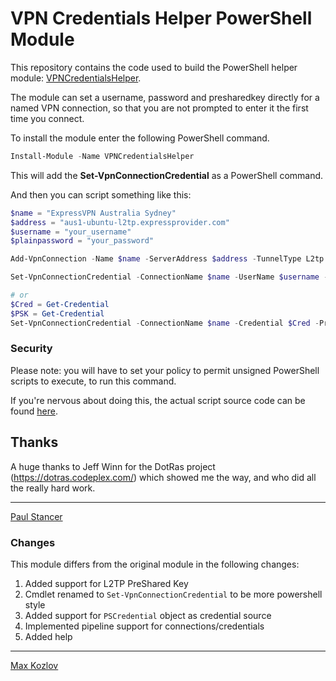 # VPN Credentials Helper PowerShell Module
This repository contains the code used to build the PowerShell helper module: [VPNCredentialsHelper](https://www.powershellgallery.com/packages/VPNCredentialsHelper).

The module can set a username, password and presharedkey directly for a named VPN connection, so that you are not prompted to enter it the first time you connect.

To install the module enter the following PowerShell command.

 ```PowerShell
Install-Module -Name VPNCredentialsHelper
 ```

This will add the **Set-VpnConnectionCredential** as a PowerShell command.

And then you can script something like this:

 ```PowerShell
$name = "ExpressVPN Australia Sydney"
$address = "aus1-ubuntu-l2tp.expressprovider.com"
$username = "your_username"
$plainpassword = "your_password"
 
Add-VpnConnection -Name $name -ServerAddress $address -TunnelType L2tp -EncryptionLevel Required -AuthenticationMethod MSChapv2 -L2tpPsk "12345678" -Force:$true -RememberCredential:$true -SplitTunneling:$false 
 
Set-VpnConnectionCredential -ConnectionName $name -UserName $username -Password $plainpassword -Domain ''

# or
$Cred = Get-Credential
$PSK = Get-Credential
Set-VpnConnectionCredential -ConnectionName $name -Credential $Cred -PreSharedKey $PSK
 ```
### Security
Please note: you will have to set your policy to permit unsigned PowerShell scripts to execute, to run this command.

If you're nervous about doing this, the actual script source code can be found [here](https://www.powershellgallery.com/packages/VPNCredentialsHelper/1.1/Content/VPNCredentialsHelper.psm1).

## Thanks
A huge thanks to Jeff Winn for the DotRas project (https://dotras.codeplex.com/) which showed me the way, and who did all the really hard work.
___
[Paul Stancer](https://github.com/paulstancer)

### Changes
This module differs from the original module in the following changes:
 1. Added support for L2TP PreShared Key
 2. Cmdlet renamed to `Set-VpnConnectionCredential` to be more powershell style
 3. Added support for `PSCredential` object as credential source
 4. Implemented pipeline support for connections/credentials
 5. Added help
---
[Max Kozlov](https://github.com/MVKozlov)